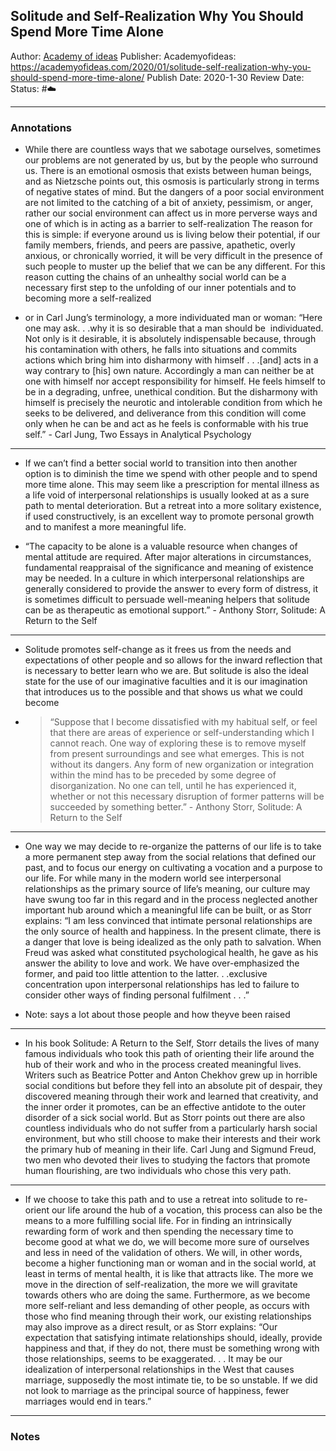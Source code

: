 ## Solitude and Self-Realization Why You Should Spend More Time Alone

Author: [Academy of ideas]()
Publisher: Academyofideas: https://academyofideas.com/2020/01/solitude-self-realization-why-you-should-spend-more-time-alone/
Publish Date: 2020-1-30
Review Date:
Status: #☁️ 

---

### Annotations

* While there are countless ways that we sabotage ourselves, sometimes our problems are not generated by us, but by the people who surround us. There is an emotional osmosis that exists between human beings, and as Nietzsche points out, this osmosis is particularly strong in terms of negative states of mind. But the dangers of a poor social environment are not limited to the catching of a bit of anxiety, pessimism, or anger, rather our social environment can affect us in more perverse ways and one of which is in acting as a barrier to self-realization The reason for this is simple: if everyone around us is living below their potential, if our family members, friends, and peers are passive, apathetic, overly anxious, or chronically worried, it will be very difficult in the presence of such people to muster up the belief that we can be any different. For this reason cutting the chains of an unhealthy social world can be a necessary first step to the unfolding of our inner potentials and to becoming more a self-realized

* or in Carl Jung’s terminology, a more individuated man or woman: “Here one may ask. . .why it is so desirable that a man should be  individuated. Not only is it desirable, it is absolutely indispensable because, through his contamination with others, he falls into situations and commits actions which bring him into disharmony with himself . . .\[and\] acts in a way contrary to \[his\] own nature. Accordingly a man can neither be at one with himself nor accept responsibility for himself. He feels himself to be in a degrading, unfree, unethical condition. But the disharmony with himself is precisely the neurotic and intolerable condition from which he seeks to be delivered, and deliverance from this condition will come only when he can be and act as he feels is conformable with his true self.” - Carl Jung, Two Essays in Analytical Psychology

---

* If we can’t find a better social world to transition into then another option is to diminish the time we spend with other people and to spend more time alone. This may seem like a prescription for mental illness as a life void of interpersonal relationships is usually looked at as a sure path to mental deterioration. But a retreat into a more solitary existence, if used constructively, is an excellent way to promote personal growth and to manifest a more meaningful life.

* “The capacity to be alone is a valuable resource when changes of mental attitude are required. After major alterations in circumstances, fundamental reappraisal of the significance and meaning of existence may be needed. In a culture in which interpersonal relationships are generally considered to provide the answer to every form of distress, it is sometimes difficult to persuade well-meaning helpers that solitude can be as therapeutic as emotional support.” -  Anthony Storr, Solitude: A Return to the Self

---

* Solitude promotes self-change as it frees us from the needs and expectations of other people and so allows for the inward reflection that is necessary to better learn who we are. But solitude is also the ideal state for the use of our imaginative faculties and it is our imagination that introduces us to the possible and that shows us what we could become

* 
   > 
   > “Suppose that I become dissatisfied with my habitual self, or feel that there are areas of experience or self-understanding which I cannot reach. One way of exploring these is to remove myself from present surroundings and see what emerges. This is not without its dangers. Any form of new organization or integration within the mind has to be preceded by some degree of disorganization. No one can tell, until he has experienced it, whether or not this necessary disruption of former patterns will be succeeded by something better.” - Anthony Storr, Solitude: A Return to the Self

---

* One way we may decide to re-organize the patterns of our life is to take a more permanent step away from the social relations that defined our past, and to focus our energy on cultivating a vocation and a purpose to our life. For while many in the modern world see interpersonal relationships as the primary source of life’s meaning, our culture may have swung too far in this regard and in the process neglected another important hub around which a meaningful life can be built, or as Storr explains: “I am less convinced that intimate personal relationships are the only source of health and happiness. In the present climate, there is a danger that love is being idealized as the only path to salvation. When Freud was asked what constituted psychological health, he gave as his answer the ability to love and work. We have over-emphasized the former, and paid too little attention to the latter. . .exclusive concentration upon interpersonal relationships has led to failure to consider other ways of finding personal fulfilment . . .”

* Note: says a lot about those people and how theyve been raised

---

* In his book Solitude: A Return to the Self, Storr details the lives of many famous individuals who took this path of orienting their life around the hub of their work and who in the process created meaningful lives. Writers such as Beatrice Potter and Anton Chekhov grew up in horrible social conditions but before they fell into an absolute pit of despair, they discovered meaning through their work and learned that creativity, and the inner order it promotes, can be an effective antidote to the outer disorder of a sick social world. But as Storr points out there are also countless individuals who do not suffer from a particularly harsh social environment, but who still choose to make their interests and their work the primary hub of meaning in their life. Carl Jung and Sigmund Freud, two men who devoted their lives to studying the factors that promote human flourishing, are two individuals who chose this very path.

---

* If we choose to take this path and to use a retreat into solitude to re-orient our life around the hub of a vocation, this process can also be the means to a more fulfilling social life. For in finding an intrinsically rewarding form of work and then spending the necessary time to become good at what we do, we will become more sure of ourselves and less in need of the validation of others. We will, in other words, become a higher functioning man or woman and in the social world, at least in terms of mental health, it is like that attracts like. The more we move in the direction of self-realization, the more we will gravitate towards others who are doing the same. Furthermore, as we become more self-reliant and less demanding of other people, as occurs with those who find meaning through their work, our existing relationships may also improve as a direct result, or as Storr explains: “Our expectation that satisfying intimate relationships should, ideally, provide happiness and that, if they do not, there must be something wrong with those relationships, seems to be exaggerated. . . It may be our idealization of interpersonal relationships in the West that causes marriage, supposedly the most intimate tie, to be so unstable. If we did not look to marriage as the principal source of happiness, fewer marriages would end in tears.”

---

### Notes
